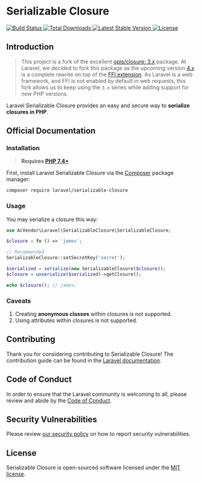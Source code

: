# Serializable Closure

<a href="https://github.com/laravel/serializable-closure/actions">
    <img src="https://github.com/laravel/serializable-closure/workflows/tests/badge.svg" alt="Build Status">
</a>
<a href="https://packagist.org/packages/laravel/serializable-closure">
    <img src="https://img.shields.io/packagist/dt/laravel/serializable-closure" alt="Total Downloads">
</a>
<a href="https://packagist.org/packages/laravel/serializable-closure">
    <img src="https://img.shields.io/packagist/v/laravel/serializable-closure" alt="Latest Stable Version">
</a>
<a href="https://packagist.org/packages/laravel/serializable-closure">
    <img src="https://img.shields.io/packagist/l/laravel/serializable-closure" alt="License">
</a>

## Introduction

> This project is a fork of the excellent [opis/closure: 3.x](https://github.com/opis/closure) package. At Laravel, we decided to fork this package as the upcoming version [4.x](https://github.com/opis/closure) is a complete rewrite on top of the [FFI extension](https://www.php.net/manual/en/book.ffi.php). As Laravel is a web framework, and FFI is not enabled by default in web requests, this fork allows us to keep using the `3.x` series while adding support for new PHP versions.

Laravel Serializable Closure provides an easy and secure way to **serialize closures in PHP**.

## Official Documentation

### Installation

> **Requires [PHP 7.4+](https://php.net/releases/)**

First, install Laravel Serializable Closure via the [Composer](https://getcomposer.org/) package manager:

```bash
composer require laravel/serializable-closure
```

### Usage

You may serialize a closure this way:

```php
use AcVendor\Laravel\SerializableClosure\SerializableClosure;

$closure = fn () => 'james';

// Recommended
SerializableClosure::setSecretKey('secret');

$serialized = serialize(new SerializableClosure($closure));
$closure = unserialize($serialized)->getClosure();

echo $closure(); // james;
```

### Caveats

1. Creating **anonymous classes** within closures is not supported.
2. Using attributes within closures is not supported.

## Contributing

Thank you for considering contributing to Serializable Closure! The contribution guide can be found in the [Laravel documentation](https://laravel.com/docs/contributions).

## Code of Conduct

In order to ensure that the Laravel community is welcoming to all, please review and abide by the [Code of Conduct](https://laravel.com/docs/contributions#code-of-conduct).

## Security Vulnerabilities

Please review [our security policy](https://github.com/laravel/serializable-closure/security/policy) on how to report security vulnerabilities.

## License

Serializable Closure is open-sourced software licensed under the [MIT license](LICENSE.md).
